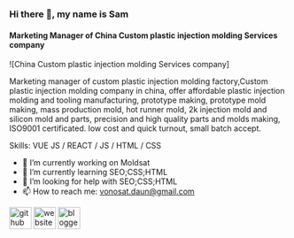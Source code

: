 ### Hi there 👋, my name is Sam



#### Marketing Manager of China Custom plastic injection molding Services company
![China Custom plastic injection molding Services company]

Marketing manager of custom plastic injection molding factory,Custom plastic injection molding company in china, offer affordable plastic injection molding and tooling manufacturing, prototype making, prototype mold making, mass production mold, hot runner mold, 2k injection mold and silicon mold and parts, precision and high quality parts and molds making, ISO9001 certificated. low cost and quick turnout, small batch accept.


Skills: VUE JS / REACT / JS / HTML / CSS

- 🔭 I’m currently working on Moldsat 
- 🌱 I’m currently learning SEO;CSS;HTML 
- 🤔 I’m looking for help with SEO;CSS;HTML 
- 📫 How to reach me: vonosat.daun@gmail.com 


[<img src='https://cdn.jsdelivr.net/npm/simple-icons@3.0.1/icons/github.svg' alt='github' height='40'>](https://github.com/plasticmolding)  [<img src='https://cdn.jsdelivr.net/npm/simple-icons@3.0.1/icons/icloud.svg' alt='website' height='40'>](https://moldsat.com)  [<img src='https://cdn.jsdelivr.net/npm/simple-icons@3.0.1/icons/blogger.svg' alt='blogger' height='40'>](https://custominjectiontooling.blogspot.com/)  
